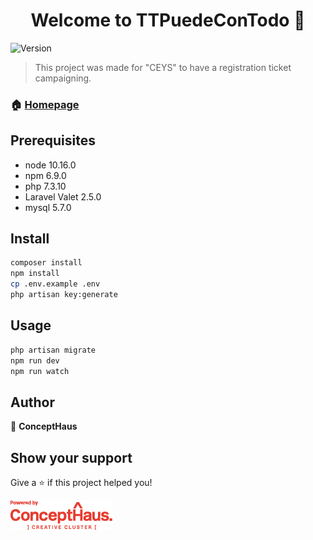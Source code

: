 <h1 align="center">Welcome to TTPuedeConTodo 👋</h1>
<p>
  <img alt="Version" src="https://img.shields.io/badge/version-2.0.0-blue.svg?cacheSeconds=2592000" />
</p>

> This project was made for "CEYS" to have a registration ticket campaigning.

### 🏠 [Homepage](https://github.com/ConceptHaus/makken_totaltech/tree/consiguetubicicleta)

## Prerequisites 

<ul>
  <li>
node 10.16.0
  </li>
 <li>
npm 6.9.0
  </li>
  <li>
php 7.3.10
  </li>
  <li>
Laravel Valet 2.5.0
  </li>
  <li>
mysql 5.7.0
  </li>
</ul>


## Install

```sh
composer install
npm install
cp .env.example .env
php artisan key:generate 
```

## Usage

```sh
php artisan migrate
npm run dev
npm run watch
```

## Author

👤 **ConceptHaus**


## Show your support

Give a ⭐️ if this project helped you!


<img class="d-flex justify-content-center" alt="ConceptHaus" src="./public/img/concept-logo-01.png" />